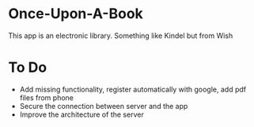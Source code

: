 # Once-Upon-A-Book

This app is an electronic library. Something like Kindel but from Wish

# To Do
- Add missing functionality, register automatically with google, add pdf files from phone
- Secure the connection between server and the app
- Improve the architecture of the server
